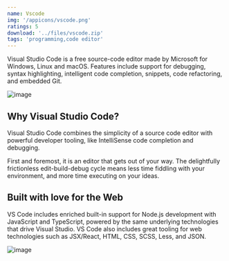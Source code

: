 ```yaml
---
name: Vscode
img: '/appicons/vscode.png'
ratings: 5
download: '../files/vscode.zip'
tags: 'programming,code editor'
---
```


Visual Studio Code is a free source-code editor made by Microsoft for Windows, Linux and macOS. Features include support for debugging, syntax highlighting, intelligent code completion, snippets, code refactoring, and embedded Git.

<img src="../../screenshots/Vscode/vscodess2.png" alt="image" >

## Why Visual Studio Code?

Visual Studio Code combines the simplicity of a source code editor with powerful developer tooling, like IntelliSense code completion and debugging.

First and foremost, it is an editor that gets out of your way. The delightfully frictionless edit-build-debug cycle means less time fiddling with your environment, and more time executing on your ideas.

## Built with love for the Web

VS Code includes enriched built-in support for Node.js development with JavaScript and TypeScript, powered by the same underlying technologies that drive Visual Studio. VS Code also includes great tooling for web technologies such as JSX/React, HTML, CSS, SCSS, Less, and JSON.

<img src="../../screenshots/Vscode/vscodess1.png" alt="image" >

